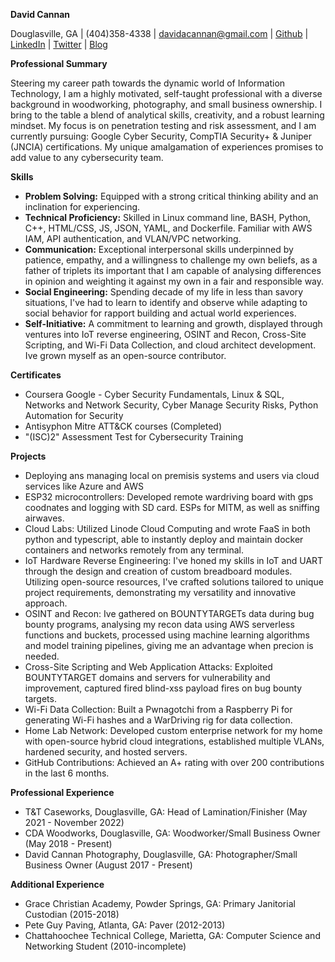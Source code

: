 **David Cannan**

Douglasville, GA | (404)358-4338 | davidacannan@gmail.com | [Github](https://github.com/Cdaprod/) | [LinkedIn](https://linkedin.com/in/cdasmkt) | [Twitter](https://twitter.com/cdasmktcda) | [Blog](https://Sanity.Cdaprod.dev/)

**Professional Summary**

Steering my career path towards the dynamic world of Information Technology, I am a highly motivated, self-taught professional with a diverse background in woodworking, photography, and small business ownership. 
I bring to the table a blend of analytical skills, creativity, and a robust learning mindset. My focus is on penetration testing and risk assessment, and I am currently pursuing: Google Cyber Security, CompTIA Security+ & Juniper (JNCIA) certifications. My unique amalgamation of experiences promises to add value to any cybersecurity team.

**Skills**

* **Problem Solving:** Equipped with a strong critical thinking ability and an inclination for experiencing. 
* **Technical Proficiency:** Skilled in Linux command line, BASH, Python, C++, HTML/CSS, JS, JSON, YAML, and Dockerfile. Familiar with AWS IAM, API authentication, and VLAN/VPC networking.
* **Communication:** Exceptional interpersonal skills underpinned by patience, empathy, and a willingness to challenge my own beliefs, as a father of triplets its important that I am capable of analysing differences in opinion and weighting it against my own in a fair and responsible way.  
* **Social Engineering:** Spending decade of my life in less than savory situations, I've had to learn to identify and observe while adapting to social behavior for rapport building and actual world experiences.
* **Self-Initiative:** A commitment to learning and growth, displayed through ventures into IoT reverse engineering, OSINT and Recon, Cross-Site Scripting, and Wi-Fi Data Collection, and cloud architect development. Ive grown myself as an open-source contributor. 

**Certificates**

* Coursera Google - Cyber Security Fundamentals, Linux & SQL, Networks and Network Security, Cyber Manage Security Risks, Python Automation for Security
* Antisyphon Mitre ATT&CK courses (Completed)
* "(ISC)2" Assessment Test for Cybersecurity Training

**Projects**

* Deploying ans managing local on premisis systems and users via cloud services like Azure and AWS  
* ESP32 microcontrollers: Developed remote wardriving board with gps coodnates and logging with SD card. ESPs for MITM, as well as sniffing airwaves. 
* Cloud Labs: Utilized Linode Cloud Computing and wrote FaaS in both python and typescript, able to instantly deploy and maintain docker containers and networks remotely from any terminal.
* IoT Hardware Reverse Engineering: I've honed my skills in IoT and UART through the design and creation of custom breadboard modules. Utilizing open-source resources, I've crafted solutions tailored to unique project requirements, demonstrating my versatility and innovative approach.
* OSINT and Recon: Ive gathered on BOUNTYTARGETs data during bug bounty programs, analysing my recon data using AWS serverless functions and buckets, processed using machine learning algorithms and model training pipelines, giving me an advantage when precion is needed.
* Cross-Site Scripting and Web Application Attacks: Exploited BOUNTYTARGET domains and servers for vulnerability and improvement, captured fired blind-xss payload fires on bug bounty targets.
* Wi-Fi Data Collection: Built a Pwnagotchi from a Raspberry Pi for generating Wi-Fi hashes and a WarDriving rig for data collection.
* Home Lab Network: Developed custom enterprise network for my home with open-source hybrid cloud integrations, established multiple VLANs, hardened security, and hosted servers.
* GitHub Contributions: Achieved an A+ rating with over 200 contributions in the last 6 months.

**Professional Experience**

* T&T Caseworks, Douglasville, GA: Head of Lamination/Finisher (May 2021 - November 2022)
* CDA Woodworks, Douglasville, GA: Woodworker/Small Business Owner (May 2018 - Present)
* David Cannan Photography, Douglasville, GA: Photographer/Small Business Owner (August 2017 - Present)

**Additional Experience**

* Grace Christian Academy, Powder Springs, GA: Primary Janitorial Custodian (2015-2018)
* Pete Guy Paving, Atlanta, GA: Paver (2012-2013)
* Chattahoochee Technical College, Marietta, GA: Computer Science and Networking Student (2010-incomplete)
